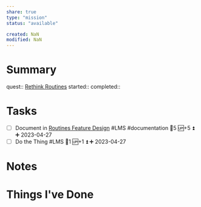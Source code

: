 ```yaml
---
share: true
type: "mission"
status: "available"

created: NaN 
modified: NaN
---
```

 
# Summary
quest:: [Rethink Routines](./Rethink%20Routines.md)
started:: 
completed::
# Tasks
- [ ] Document in [Routines Feature Design](./Routines%20Feature%20Design.md) #LMS #documentation 🥄5 🆙+5 ⏫ ➕ 2023-04-27
- [ ] Do the Thing #LMS 🥄1 🆙+1 ⏫ ➕ 2023-04-27
# Notes

# Things I've Done